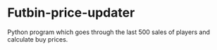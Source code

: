 # Futbin-price-updater
Python program which goes through the last 500 sales of players and calculate buy prices.

